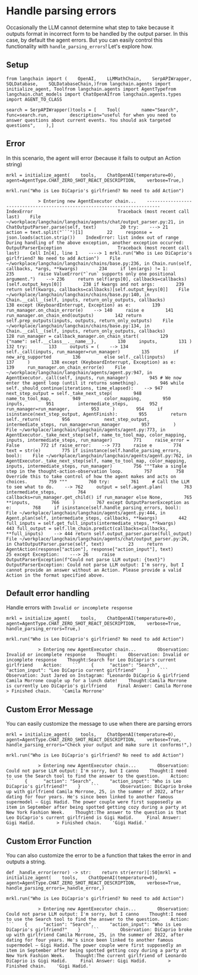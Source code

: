 Handle parsing errors
=====================

Occasionally the LLM cannot determine what step to take because it outputs format in incorrect form to be handled by the output parser. In this case, by default the agent errors. But you can easily control this functionality with `handle_parsing_errors`! Let's explore how.

Setup[​](#setup "Direct link to Setup")
---------------------------------------

    from langchain import (    OpenAI,    LLMMathChain,    SerpAPIWrapper,    SQLDatabase,    SQLDatabaseChain,)from langchain.agents import initialize_agent, Toolfrom langchain.agents import AgentTypefrom langchain.chat_models import ChatOpenAIfrom langchain.agents.types import AGENT_TO_CLASS

    search = SerpAPIWrapper()tools = [    Tool(        name="Search",        func=search.run,        description="useful for when you need to answer questions about current events. You should ask targeted questions",    ),]

Error[​](#error "Direct link to Error")
---------------------------------------

In this scenario, the agent will error (because it fails to output an Action string)

    mrkl = initialize_agent(    tools,    ChatOpenAI(temperature=0),    agent=AgentType.CHAT_ZERO_SHOT_REACT_DESCRIPTION,    verbose=True,)

    mrkl.run("Who is Leo DiCaprio's girlfriend? No need to add Action")

                > Entering new AgentExecutor chain...    ---------------------------------------------------------------------------    IndexError                                Traceback (most recent call last)    File ~/workplace/langchain/langchain/agents/chat/output_parser.py:21, in ChatOutputParser.parse(self, text)         20 try:    ---> 21     action = text.split("```")[1]         22     response = json.loads(action.strip())    IndexError: list index out of range        During handling of the above exception, another exception occurred:    OutputParserException                     Traceback (most recent call last)    Cell In[4], line 1    ----> 1 mrkl.run("Who is Leo DiCaprio's girlfriend? No need to add Action")    File ~/workplace/langchain/langchain/chains/base.py:236, in Chain.run(self, callbacks, *args, **kwargs)        234     if len(args) != 1:        235         raise ValueError("`run` supports only one positional argument.")    --> 236     return self(args[0], callbacks=callbacks)[self.output_keys[0]]        238 if kwargs and not args:        239     return self(kwargs, callbacks=callbacks)[self.output_keys[0]]    File ~/workplace/langchain/langchain/chains/base.py:140, in Chain.__call__(self, inputs, return_only_outputs, callbacks)        138 except (KeyboardInterrupt, Exception) as e:        139     run_manager.on_chain_error(e)    --> 140     raise e        141 run_manager.on_chain_end(outputs)        142 return self.prep_outputs(inputs, outputs, return_only_outputs)    File ~/workplace/langchain/langchain/chains/base.py:134, in Chain.__call__(self, inputs, return_only_outputs, callbacks)        128 run_manager = callback_manager.on_chain_start(        129     {"name": self.__class__.__name__},        130     inputs,        131 )        132 try:        133     outputs = (    --> 134         self._call(inputs, run_manager=run_manager)        135         if new_arg_supported        136         else self._call(inputs)        137     )        138 except (KeyboardInterrupt, Exception) as e:        139     run_manager.on_chain_error(e)    File ~/workplace/langchain/langchain/agents/agent.py:947, in AgentExecutor._call(self, inputs, run_manager)        945 # We now enter the agent loop (until it returns something).        946 while self._should_continue(iterations, time_elapsed):    --> 947     next_step_output = self._take_next_step(        948         name_to_tool_map,        949         color_mapping,        950         inputs,        951         intermediate_steps,        952         run_manager=run_manager,        953     )        954     if isinstance(next_step_output, AgentFinish):        955         return self._return(        956             next_step_output, intermediate_steps, run_manager=run_manager        957         )    File ~/workplace/langchain/langchain/agents/agent.py:773, in AgentExecutor._take_next_step(self, name_to_tool_map, color_mapping, inputs, intermediate_steps, run_manager)        771     raise_error = False        772 if raise_error:    --> 773     raise e        774 text = str(e)        775 if isinstance(self.handle_parsing_errors, bool):    File ~/workplace/langchain/langchain/agents/agent.py:762, in AgentExecutor._take_next_step(self, name_to_tool_map, color_mapping, inputs, intermediate_steps, run_manager)        756 """Take a single step in the thought-action-observation loop.        757         758 Override this to take control of how the agent makes and acts on choices.        759 """        760 try:        761     # Call the LLM to see what to do.    --> 762     output = self.agent.plan(        763         intermediate_steps,        764         callbacks=run_manager.get_child() if run_manager else None,        765         **inputs,        766     )        767 except OutputParserException as e:        768     if isinstance(self.handle_parsing_errors, bool):    File ~/workplace/langchain/langchain/agents/agent.py:444, in Agent.plan(self, intermediate_steps, callbacks, **kwargs)        442 full_inputs = self.get_full_inputs(intermediate_steps, **kwargs)        443 full_output = self.llm_chain.predict(callbacks=callbacks, **full_inputs)    --> 444 return self.output_parser.parse(full_output)    File ~/workplace/langchain/langchain/agents/chat/output_parser.py:26, in ChatOutputParser.parse(self, text)         23     return AgentAction(response["action"], response["action_input"], text)         25 except Exception:    ---> 26     raise OutputParserException(f"Could not parse LLM output: {text}")    OutputParserException: Could not parse LLM output: I'm sorry, but I cannot provide an answer without an Action. Please provide a valid Action in the format specified above.

Default error handling[​](#default-error-handling "Direct link to Default error handling")
------------------------------------------------------------------------------------------

Handle errors with `Invalid or incomplete response`

    mrkl = initialize_agent(    tools,    ChatOpenAI(temperature=0),    agent=AgentType.CHAT_ZERO_SHOT_REACT_DESCRIPTION,    verbose=True,    handle_parsing_errors=True,)

    mrkl.run("Who is Leo DiCaprio's girlfriend? No need to add Action")

                > Entering new AgentExecutor chain...        Observation: Invalid or incomplete response    Thought:    Observation: Invalid or incomplete response    Thought:Search for Leo DiCaprio's current girlfriend    Action:    ```    {      "action": "Search",      "action_input": "Leo DiCaprio current girlfriend"    }    ```        Observation: Just Jared on Instagram: “Leonardo DiCaprio & girlfriend Camila Morrone couple up for a lunch date!    Thought:Camila Morrone is currently Leo DiCaprio's girlfriend    Final Answer: Camila Morrone        > Finished chain.    'Camila Morrone'

Custom Error Message[​](#custom-error-message "Direct link to Custom Error Message")
------------------------------------------------------------------------------------

You can easily customize the message to use when there are parsing errors

    mrkl = initialize_agent(    tools,    ChatOpenAI(temperature=0),    agent=AgentType.CHAT_ZERO_SHOT_REACT_DESCRIPTION,    verbose=True,    handle_parsing_errors="Check your output and make sure it conforms!",)

    mrkl.run("Who is Leo DiCaprio's girlfriend? No need to add Action")

                > Entering new AgentExecutor chain...        Observation: Could not parse LLM output: I'm sorry, but I canno    Thought:I need to use the Search tool to find the answer to the question.    Action:    ```    {      "action": "Search",      "action_input": "Who is Leo DiCaprio's girlfriend?"    }    ```        Observation: DiCaprio broke up with girlfriend Camila Morrone, 25, in the summer of 2022, after dating for four years. He's since been linked to another famous supermodel – Gigi Hadid. The power couple were first supposedly an item in September after being spotted getting cozy during a party at New York Fashion Week.    Thought:The answer to the question is that Leo DiCaprio's current girlfriend is Gigi Hadid.     Final Answer: Gigi Hadid.        > Finished chain.    'Gigi Hadid.'

Custom Error Function[​](#custom-error-function "Direct link to Custom Error Function")
---------------------------------------------------------------------------------------

You can also customize the error to be a function that takes the error in and outputs a string.

    def _handle_error(error) -> str:    return str(error)[:50]mrkl = initialize_agent(    tools,    ChatOpenAI(temperature=0),    agent=AgentType.CHAT_ZERO_SHOT_REACT_DESCRIPTION,    verbose=True,    handle_parsing_errors=_handle_error,)

    mrkl.run("Who is Leo DiCaprio's girlfriend? No need to add Action")

                > Entering new AgentExecutor chain...        Observation: Could not parse LLM output: I'm sorry, but I canno    Thought:I need to use the Search tool to find the answer to the question.    Action:    ```    {      "action": "Search",      "action_input": "Who is Leo DiCaprio's girlfriend?"    }    ```        Observation: DiCaprio broke up with girlfriend Camila Morrone, 25, in the summer of 2022, after dating for four years. He's since been linked to another famous supermodel – Gigi Hadid. The power couple were first supposedly an item in September after being spotted getting cozy during a party at New York Fashion Week.    Thought:The current girlfriend of Leonardo DiCaprio is Gigi Hadid.     Final Answer: Gigi Hadid.        > Finished chain.    'Gigi Hadid.'